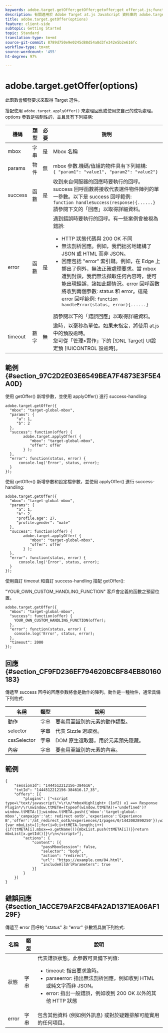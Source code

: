```yaml
---
keywords: adobe.target.getOffer;getOffer;getoffer;get offer;at.js;functions;function
description: 有關適用於 Adobe Target at.js JavaScript 資料庫的 adobe.target.getOffer(options) 函數的資訊。
title: adobe.target.getOffer(options)
feature: client-side
subtopic: Getting Started
topic: Standard
translation-type: tm+mt
source-git-commit: 8789d750e9e0245d88d54a8d3fe342e5b2e616fc
workflow-type: tm+mt
source-wordcount: '455'
ht-degree: 97%

---
```



# adobe.target.getOffer(options)

此函數會觸發要求來取得 Target 選件。

搭配使用 `adobe.target.applyOffer()` 來處理回應或使用您自己的成功處理。options 參數是強制性的，並且具有下列結構:

| 機碼 | 類型 | 必要 | 說明 |
|--- |--- |--- |--- |
| mbox | 字串 | 是 | Mbox 名稱 |
| params | 物件 | 無 | mbox 參數.機碼/值組的物件具有下列結構: <br>`{ "param1": "value1", "param2": "value2"}` |
| success | 函數 | 是 | 收到來自伺服器的回應時要執行的回呼。success 回呼函數將接收代表選件物件陣列的單一參數。以下是 success 回呼範例: <br>`function handleSuccess(response){......}`<br>請參閱下文的「回應」以取得詳細資料。 |
| error | 函數 | 是 | 遇到錯誤時要執行的回呼。有一些案例會被視為錯誤:<ul><li>HTTP 狀態代碼與 200 OK 不同</li><li>無法剖析回應。例如，我們拙劣地建構了 JSON 或 HTML 而非 JSON。</li><li>回應包括 &quot;error&quot; 索引鍵。例如，在 Edge 上擲出了例外，無法正確處理要求。當 mbox 遭到封鎖，我們無法擷取任何內容時，便可能出現錯誤，諸如此類情況。error 回呼函數將收到兩個參數: status 和 error。這是 error 回呼範例: `function handleError(status, error){......}`</li></ul>請參閱以下的「錯誤回應」以取得詳細資料。 |
| timeout | 數字 | 無 | 逾時，以毫秒為單位。如果未指定，將使用 at.js 中的預設逾時。<br>您可從「管理>實作」下的 [!DNL Target] UI設定預 [!UICONTROL 設逾時]。 |

## 範例 {#section_97C2D2E03E6549BEA7F4873E3F5E4A0D}

使用 getOffer() 新增參數，並使用 applyOffer() 進行 success-handling:

```
adobe.target.getOffer({   
  "mbox": "target-global-mbox", 
  "params": { 
     "a": 1, 
     "b": 2 
  }, 
  "success": function(offer) {           
        adobe.target.applyOffer( {  
           "mbox": "target-global-mbox", 
           "offer": offer  
        } ); 
  },   
  "error": function(status, error) {           
      console.log('Error', status, error); 
  } 
});
```

使用 getOffer() 新增參數和設定檔參數，並使用 applyOffer() 進行 success-handling:

```
adobe.target.getOffer({   
  "mbox": "target-global-mbox", 
  "params": { 
     "a": 1, 
     "b": 2, 
     "profile.age": 27, 
     "profile.gender": "male" 
  }, 
  "success": function(offer) {           
        adobe.target.applyOffer( {  
           "mbox": "target-global-mbox", 
           "offer": offer  
        } ); 
  },   
  "error": function(status, error) {           
      console.log('Error', status, error); 
  } 
});
```

使用自訂 timeout 和自訂 success-handling 搭配 getOffer():

&quot;YOUR_OWN_CUSTOM_HANDLING_FUNCTION&quot; 客戶會定義的函數之預留位置。

```
adobe.target.getOffer({     
  "mbox": "target-global-mbox",   
  "success": function(offer) { 
    YOUR_OWN_CUSTOM_HANDLING_FUNCTION(offer);   
  }, 
  "error": function(status, error) {                 
    console.log('Error', status, error);   
  },   
  "timeout": 2000 
});
```

## 回應 {#section_CF9FD236EF794620BCBF84EB80160183}

傳遞至 success 回呼的回應參數將會是動作的陣列。動作是一種物件，通常具備下列格式:

| 名稱 | 類型 | 說明 |
|--- |--- |--- |
| 動作 | 字串 | 要套用至識別的元素的動作類型。 |
| selector | 字串 | 代表 Sizzle 選取器。 |
| cssSelector | 字串 | DOM 原生選取器，用於元素預先隱藏。 |
| 內容 | 字串 | 要套用至識別的元素的內容。 |

## 範例

```
{ 
    "sessionId": "1444512212156-384616", 
    "tntId": "1444512212156-384616.17_35", 
    "offers": [{ 
        "plugins": ["<script type=\"text/javascript\">\r\n/*mboxHighlight+ (1of2) v1 ==> Response Plugin*/\r\nwindow.ttMETA=(typeof(window.ttMETA)!='undefined')?window.ttMETA:[];window.ttMETA.push({'mbox':'target-global-mbox','campaign':'at: redirect ootb','experience':'Experience B','offer':'/at_redirect_ootb/experiences/1/pages/0/1442082890250'});window.ttMBX=function(x){var mbxList=[];for(i=0;i<ttMETA.length;i++){if(ttMETA[i].mbox==x.getName()){mbxList.push(ttMETA[i])}}return mbxList[x.getId()]}\r\n</script>"], 
        "actions": { 
            "content": [{ 
                "passMboxSession": false, 
                "selector": "body", 
                "action": "redirect", 
                "url": "https://example.com/04.html", 
                "includeAllUrlParameters": true 
            }] 
        } 
    }] 
}
```

## 錯誤回應 {#section_1ACCE79AF2CB4FA2AD1371EA06AF129F}

傳遞至 error 回呼的 &quot;status&quot; 和 &quot;error&quot; 參數將具備下列格式:

| 名稱 | 類型 | 說明 |
|--- |--- |--- |
| 狀態 | 字串 | 代表錯誤狀態。此參數可具備下列值:<ul><li>timeout: 指出要求逾時。</li><li>parseerror: 指出無法剖析回應，例如收到 HTML 或純文字而非 JSON。</li><li>error: 指出一般錯誤，例如收到 200 OK 以外的其他 HTTP 狀態</li></ul> |
| error | 字串 | 包含其他資料 (例如例外訊息) 或對於疑難排解可能實用的任何項目。 |
